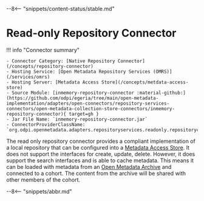 <!-- SPDX-License-Identifier: CC-BY-4.0 -->
<!-- Copyright Contributors to the ODPi Egeria project. -->


--8<-- "snippets/content-status/stable.md"

# Read-only Repository Connector

!!! info "Connector summary"

    - Connector Category: [Native Repository Connector](/concepts/repository-connector)
    - Hosting Service: [Open Metadata Repository Services (OMRS)](/services/omrs)
    - Hosting Server: [Metadata Access Store](/concepts/metdata-access-store)
    - Source Module: [inmemory-repository-connector :material-github:](https://github.com/odpi/egeria/tree/main/open-metadata-implementation/adapters/open-connectors/repository-services-connectors/open-metadata-collection-store-connectors/inmemory-repository-connector){ target=gh }
    - Jar File Name: `inmemory-repository-connector.jar`
    - ConnectorProviderClassName: `org.odpi.openmetadata.adapters.repositoryservices.readonly.repositoryconnector/ReadOnlyOMRSRepositoryConnectorProvider.java`

The read only repository connector provides a compliant implementation of a local repository that can be configured into a [Metadata Access Store](/concepts/metadata-access-store).  It does not support the interfaces for create, update, delete.  However, it does support the search interfaces and is able to cache metadata. This means it can be loaded with metadata from an [Open Metadata Archive](/concepts/open-metadata-archive) and connected to a cohort.  The content from the archive will be shared with other members of the cohort.


--8<-- "snippets/abbr.md"

